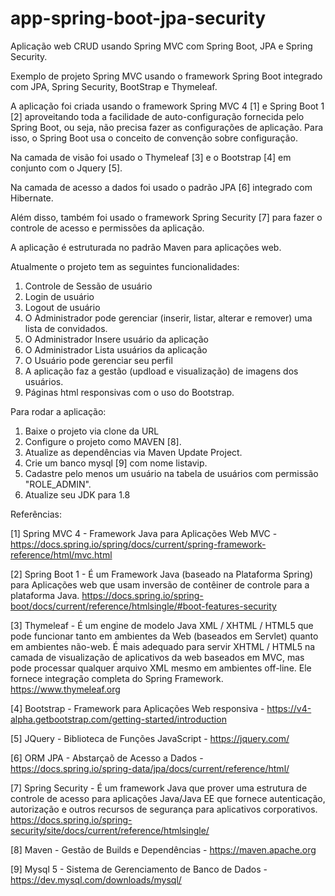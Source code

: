 # app-spring-boot-jpa-security
Aplicação web CRUD usando Spring MVC com Spring Boot, JPA e Spring Security.

Exemplo de projeto Spring MVC usando o framework Spring Boot integrado com JPA, Spring Security, BootStrap e Thymeleaf. 

A aplicação foi criada usando o framework Spring MVC 4 [1] e Spring Boot 1 [2] aproveitando toda a facilidade de auto-configuração fornecida pelo Spring Boot, ou seja, não precisa fazer as configurações de aplicação. Para isso, o Spring Boot usa o conceito de convenção sobre configuração.  

Na camada de visão foi usado o Thymeleaf [3] e o Bootstrap [4] em conjunto com o Jquery [5].

Na camada de acesso a dados foi usado o padrão JPA [6] integrado com Hibernate.

Além disso, também foi usado o framework Spring Security [7] para fazer o controle de acesso e permissões da aplicação. 

A aplicação é estruturada no padrão Maven para aplicações web.

Atualmente o projeto tem as seguintes funcionalidades:
1. Controle de Sessão de usuário
2. Login de usuário
3. Logout de usuário
4. O Administrador pode gerenciar (inserir, listar, alterar e remover) uma lista de convidados. 
5. O Administrador Insere usuário da aplicação
6. O Administrador Lista usuários da aplicação
7. O Usuário pode gerenciar seu perfil
8. A aplicação faz a gestão (updload e visualização) de imagens dos usuários. 
9. Páginas html responsivas com o uso do Bootstrap.

Para rodar a aplicação:
1. Baixe o projeto via clone da URL 
2. Configure o projeto como MAVEN [8].
3. Atualize as dependências via Maven Update Project.
4. Crie um banco mysql [9] com nome listavip.
5. Cadastre pelo menos um usuário na tabela de usuários com permissão "ROLE_ADMIN".
6. Atualize seu JDK para 1.8 

Referências:

[1] Spring MVC 4 - Framework Java para Aplicações Web MVC - https://docs.spring.io/spring/docs/current/spring-framework-reference/html/mvc.html

[2] Spring Boot 1 - É um Framework Java (baseado na Plataforma Spring) para Aplicações web que usam inversão de contêiner de controle para a plataforma Java. https://docs.spring.io/spring-boot/docs/current/reference/htmlsingle/#boot-features-security

[3] Thymeleaf - É um engine de modelo Java XML / XHTML / HTML5 que pode funcionar tanto em ambientes da Web (baseados em Servlet) quanto em ambientes não-web. É mais adequado para servir XHTML / HTML5 na camada de visualização de aplicativos da web baseados em MVC, mas pode processar qualquer arquivo XML mesmo em ambientes off-line. Ele fornece integração completa do Spring Framework. https://www.thymeleaf.org

[4] Bootstrap - Framework para Aplicações Web responsiva - https://v4-alpha.getbootstrap.com/getting-started/introduction

[5] JQuery - Biblioteca de Funções JavaScript - https://jquery.com/

[6] ORM JPA - Abstarçaõ de Acesso a Dados - https://docs.spring.io/spring-data/jpa/docs/current/reference/html/

[7] Spring Security - É um framework Java que prover uma estrutura de controle de acesso para aplicações Java/Java EE que fornece autenticação, autorização e outros recursos de segurança para aplicativos corporativos. https://docs.spring.io/spring-security/site/docs/current/reference/htmlsingle/

[8] Maven - Gestão de Builds e Dependências - https://maven.apache.org

[9] Mysql 5 - Sistema de Gerenciamento de Banco de Dados - https://dev.mysql.com/downloads/mysql/


